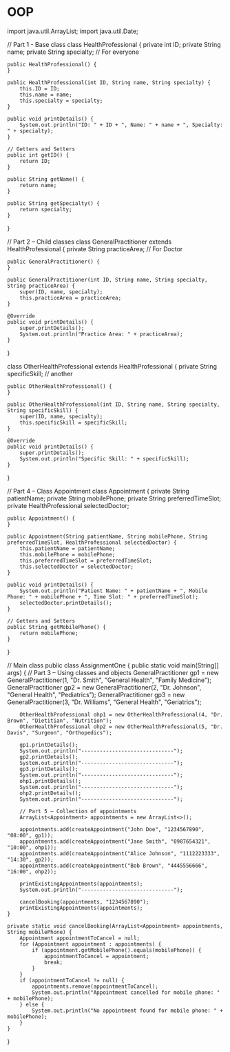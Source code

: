 # OOP
import java.util.ArrayList;
import java.util.Date;

// Part 1 - Base class
class HealthProfessional {
    private int ID;
    private String name;
    private String specialty; // For everyone

    public HealthProfessional() {
    }

    public HealthProfessional(int ID, String name, String specialty) {
        this.ID = ID;
        this.name = name;
        this.specialty = specialty;
    }

    public void printDetails() {
        System.out.println("ID: " + ID + ", Name: " + name + ", Specialty: " + specialty);
    }

    // Getters and Setters
    public int getID() {
        return ID;
    }

    public String getName() {
        return name;
    }

    public String getSpecialty() {
        return specialty;
    }
}

// Part 2 – Child classes
class GeneralPractitioner extends HealthProfessional {
    private String practiceArea; // For Doctor

    public GeneralPractitioner() {
    }

    public GeneralPractitioner(int ID, String name, String specialty, String practiceArea) {
        super(ID, name, specialty);
        this.practiceArea = practiceArea;
    }

    @Override
    public void printDetails() {
        super.printDetails();
        System.out.println("Practice Area: " + practiceArea);
    }
}

class OtherHealthProfessional extends HealthProfessional {
    private String specificSkill; // another

    public OtherHealthProfessional() {
    }

    public OtherHealthProfessional(int ID, String name, String specialty, String specificSkill) {
        super(ID, name, specialty);
        this.specificSkill = specificSkill;
    }

    @Override
    public void printDetails() {
        super.printDetails();
        System.out.println("Specific Skill: " + specificSkill);
    }
}

// Part 4 – Class Appointment
class Appointment {
    private String patientName;
    private String mobilePhone;
    private String preferredTimeSlot;
    private HealthProfessional selectedDoctor;

    public Appointment() {
    }

    public Appointment(String patientName, String mobilePhone, String preferredTimeSlot, HealthProfessional selectedDoctor) {
        this.patientName = patientName;
        this.mobilePhone = mobilePhone;
        this.preferredTimeSlot = preferredTimeSlot;
        this.selectedDoctor = selectedDoctor;
    }

    public void printDetails() {
        System.out.println("Patient Name: " + patientName + ", Mobile Phone: " + mobilePhone + ", Time Slot: " + preferredTimeSlot);
        selectedDoctor.printDetails();
    }

    // Getters and Setters
    public String getMobilePhone() {
        return mobilePhone;
    }
}

// Main class
public class AssignmentOne {
    public static void main(String[] args) {
        // Part 3 – Using classes and objects
        GeneralPractitioner gp1 = new GeneralPractitioner(1, "Dr. Smith", "General Health", "Family Medicine");
        GeneralPractitioner gp2 = new GeneralPractitioner(2, "Dr. Johnson", "General Health", "Pediatrics");
        GeneralPractitioner gp3 = new GeneralPractitioner(3, "Dr. Williams", "General Health", "Geriatrics");

        OtherHealthProfessional ohp1 = new OtherHealthProfessional(4, "Dr. Brown", "Dietitian", "Nutrition");
        OtherHealthProfessional ohp2 = new OtherHealthProfessional(5, "Dr. Davis", "Surgeon", "Orthopedics");

        gp1.printDetails();
        System.out.println("------------------------------");
        gp2.printDetails();
        System.out.println("------------------------------");
        gp3.printDetails();
        System.out.println("------------------------------");
        ohp1.printDetails();
        System.out.println("------------------------------");
        ohp2.printDetails();
        System.out.println("------------------------------");

        // Part 5 – Collection of appointments
        ArrayList<Appointment> appointments = new ArrayList<>();

        appointments.add(createAppointment("John Doe", "1234567890", "08:00", gp1));
        appointments.add(createAppointment("Jane Smith", "0987654321", "10:00", ohp1));
        appointments.add(createAppointment("Alice Johnson", "1112223333", "14:30", gp2));
        appointments.add(createAppointment("Bob Brown", "4445556666", "16:00", ohp2));

        printExistingAppointments(appointments);
        System.out.println("------------------------------");

        cancelBooking(appointments, "1234567890");
        printExistingAppointments(appointments);
    }

    private static void cancelBooking(ArrayList<Appointment> appointments, String mobilePhone) {
        Appointment appointmentToCancel = null;
        for (Appointment appointment : appointments) {
            if (appointment.getMobilePhone().equals(mobilePhone)) {
                appointmentToCancel = appointment;
                break;
            }
        }
        if (appointmentToCancel != null) {
            appointments.remove(appointmentToCancel);
            System.out.println("Appointment cancelled for mobile phone: " + mobilePhone);
        } else {
            System.out.println("No appointment found for mobile phone: " + mobilePhone);
        }
    }
}
